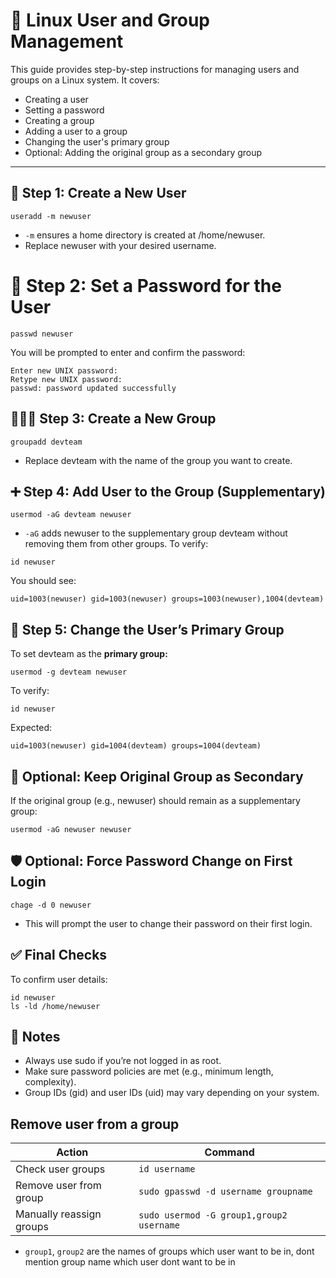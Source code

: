 # 👥 Linux User and Group Management

This guide provides step-by-step instructions for managing users and groups on a Linux system. It covers:

- Creating a user
- Setting a password
- Creating a group
- Adding a user to a group
- Changing the user's primary group
- Optional: Adding the original group as a secondary group

---

## 👤 Step 1: Create a New User

```
useradd -m newuser
```
- `-m` ensures a home directory is created at /home/newuser.
- Replace newuser with your desired username.

# 🔐 Step 2: Set a Password for the User
```
passwd newuser
```
You will be prompted to enter and confirm the password:
```
Enter new UNIX password:
Retype new UNIX password:
passwd: password updated successfully
```

## 👨‍👩‍👧 Step 3: Create a New Group
```
groupadd devteam
```
- Replace devteam with the name of the group you want to create.

## ➕ Step 4: Add User to the Group (Supplementary)
```
usermod -aG devteam newuser
```
- `-aG` adds newuser to the supplementary group devteam without removing them from other groups.
To verify:
```
id newuser
```
You should see:
```
uid=1003(newuser) gid=1003(newuser) groups=1003(newuser),1004(devteam)
```

## 🔄 Step 5: Change the User’s Primary Group
To set devteam as the **primary group:**
```
usermod -g devteam newuser
```
To verify:
```
id newuser
```
Expected:
```
uid=1003(newuser) gid=1004(devteam) groups=1004(devteam)
```

## 🔁 Optional: Keep Original Group as Secondary
If the original group (e.g., newuser) should remain as a supplementary group:
```
usermod -aG newuser newuser
```
## 🛡️ Optional: Force Password Change on First Login
```
chage -d 0 newuser
```
- This will prompt the user to change their password on their first login.

## ✅ Final Checks
To confirm user details:
```
id newuser
ls -ld /home/newuser
```

## 📎 Notes
- Always use sudo if you’re not logged in as root.
- Make sure password policies are met (e.g., minimum length, complexity).
- Group IDs (gid) and user IDs (uid) may vary depending on your system.

## Remove user from a group
| **Action**                 | **Command**                                  |
|---------------------------|-----------------------------------------------|
| Check user groups         | `id username`                                 |
| Remove user from group    | `sudo gpasswd -d username groupname`          |
| Manually reassign groups  | `sudo usermod -G group1,group2 username`      |

- `group1`, `group2` are the names of groups which user want to be in, dont mention group name which user dont want to be in

